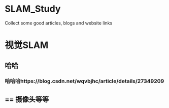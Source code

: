 # SLAM_Study
Collect some good articles, blogs and website links

# 视觉SLAM
## 哈哈
### 哈哈哈https://blog.csdn.net/wqvbjhc/article/details/27349209
==
摄像头等等
---
